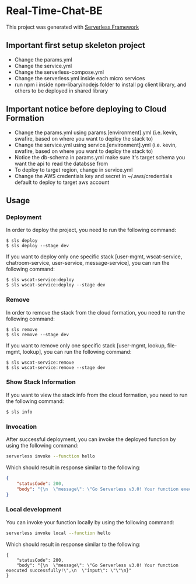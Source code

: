 # Real-Time-Chat-BE
This project was generated with [Serverless Framework](https://www.serverless.com/framework)

## Important first setup skeleton project

- Change the params.yml
- Change the service.yml
- Change the serverless-compose.yml
- Change the serverless.yml inside each micro services
- run npm i inside npm-libary/nodejs folder to install pg client library, and others  to be deployed in shared library

## Important notice before deploying to Cloud Formation

- Change the params.yml using params.[environment].yml (i.e. kevin, swafire, based on where you want to deploy the stack to)
- Change the service.yml using service.[environment].yml (i.e. kevin, swafire, based on where you want to deploy the stack to)
- Notice the db-schema in params.yml make sure it's target schema you want the api to read the databsse from
- To deploy to target region, change in service.yml
- Change the AWS credentials key and secret in ~/.aws/credentials default to deploy to target aws account

## Usage

### Deployment

In order to deploy the project, you need to run the following command:

```
$ sls deploy
$ sls deploy --stage dev
```

If you want to deploy only one specific stack [user-mgmt, wscat-service, chatroom-service, user-service, message-service], you can run the following command:

```
$ sls wscat-service:deploy
$ sls wscat-service:deploy --stage dev
```

### Remove

In order to remove the stack from the cloud formation, you need to run the following command:

```
$ sls remove
$ sls remove --stage dev
```

If you want to remove only one specific stack [user-mgmt, lookup, file-mgmt, lookup], you can run the following command:

```
$ sls wscat-service:remove
$ sls wscat-service:remove --stage dev
```

### Show Stack Information

If you want to view the stack info from the cloud formation, you need to run the following command:

```
$ sls info
```

### Invocation

After successful deployment, you can invoke the deployed function by using the following command:

```bash
serverless invoke --function hello
```

Which should result in response similar to the following:

```json
{
    "statusCode": 200,
    "body": "{\n  \"message\": \"Go Serverless v3.0! Your function executed successfully!\",\n  \"input\": {}\n}"
}
```

### Local development

You can invoke your function locally by using the following command:

```bash
serverless invoke local --function hello
```

Which should result in response similar to the following:

```
{
    "statusCode": 200,
    "body": "{\n  \"message\": \"Go Serverless v3.0! Your function executed successfully!\",\n  \"input\": \"\"\n}"
}
```
